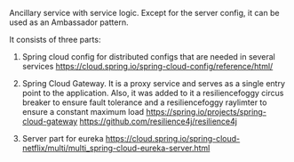 Ancillary service with service logic.
Except for the server config, it can be used as an Ambassador pattern.

It consists of three parts:

1. Spring cloud config for distributed configs that are needed in several services
https://cloud.spring.io/spring-cloud-config/reference/html/

2. Spring Cloud Gateway. It is a proxy service and serves as a single entry point to the application. Also, it was added to it a resiliencefoggy circus breaker to ensure fault tolerance and a resiliencefoggy raylimter to ensure a constant maximum load
https://spring.io/projects/spring-cloud-gateway
https://github.com/resilience4j/resilience4j

3. Server part for eureka
https://cloud.spring.io/spring-cloud-netflix/multi/multi_spring-cloud-eureka-server.html